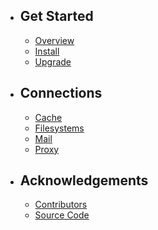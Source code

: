 - ## Get Started
    - [Overview](/docs/{{version}}/overview)
    - [Install](/docs/{{version}}/install)
    - [Upgrade](/docs/{{version}}/upgrade)
- ## Connections
    - [Cache](/docs/{{version}}/connections/cache)
    - [Filesystems](/docs/{{version}}/connections/filesystems)
    - [Mail](/docs/{{version}}/connections/mail)
    - [Proxy](/docs/{{version}}/connections/proxy)
- ## Acknowledgements
    - [Contributors](/docs/{{version}}/contributors)
    - [Source Code](https://git.kilgoretech.com/matthew/Zeus)
